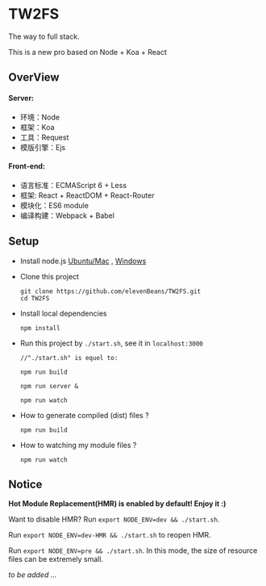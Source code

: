 # TW2FS

The way to full stack.

This is a new pro based on Node + Koa + React

## OverView
#### Server:

+ 环境：Node
+ 框架：Koa
+ 工具：Request
+ 模版引擎：Ejs

#### Front-end:

+ 语言标准：ECMAScript 6 + Less
+ 框架: React + ReactDOM + React-Router
+ 模块化：ES6 module
+ 编译构建：Webpack + Babel

## Setup

+ Install node.js [Ubuntu/Mac](https://github.com/creationix/nvm) , [Windows](https://nodejs.org/en/download/)

+ Clone this project
	```
	git clone https://github.com/elevenBeans/TW2FS.git
	cd TW2FS
	```
+ Install local dependencies
	```
	npm install
	```

+ Run this project by `./start.sh`, see it in `localhost:3000`
	
	```
	//"./start.sh" is equel to:

	npm run build

	npm run server &

	npm run watch

	```

+ How to generate compiled (dist) files ?

	```
	npm run build
	```
+ How to watching my module files ?

	```
	npm run watch
	```

## Notice

**Hot Module Replacement(HMR) is enabled by default! Enjoy it :)**

Want to disable HMR? Run `export NODE_ENV=dev && ./start.sh`. 

Run `export NODE_ENV=dev-HMR && ./start.sh` to reopen HMR.

Run `export NODE_ENV=pre && ./start.sh`. In this mode, the size of resource files can be extremely small.



*to be added ...*
